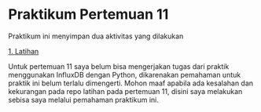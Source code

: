 # Praktikum Pertemuan 11

Praktikum ini menyimpan dua aktivitas yang dilakukan

[1. Latihan](https://github.com/185610018latif/tekn-basis-data/blob/master/minggu-11/latihan.md)

Untuk pertemuan 11 saya belum bisa mengerjakan tugas dari praktik menggunakan InfluxDB dengan Python, dikarenakan pemahaman untuk praktik ini belum terlalu dimengerti. Mohon maaf apabila ada kesalahan dan kekurangan pada repo latihan pada pertemuan 11, disini saya melakukan sebisa saya melalui pemahaman praktikum ini.